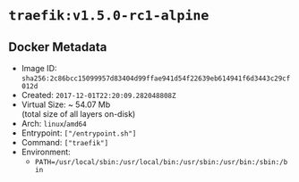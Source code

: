 # `traefik:v1.5.0-rc1-alpine`

## Docker Metadata

- Image ID: `sha256:2c86bcc15099957d83404d99ffae941d54f22639eb614941f6d3443c29cf012d`
- Created: `2017-12-01T22:20:09.282048808Z`
- Virtual Size: ~ 54.07 Mb  
  (total size of all layers on-disk)
- Arch: `linux`/`amd64`
- Entrypoint: `["/entrypoint.sh"]`
- Command: `["traefik"]`
- Environment:
  - `PATH=/usr/local/sbin:/usr/local/bin:/usr/sbin:/usr/bin:/sbin:/bin`

